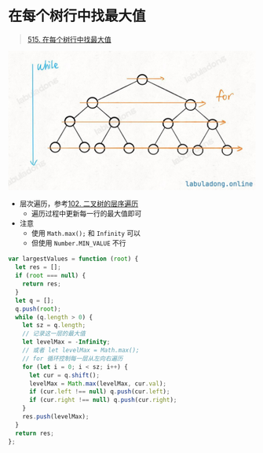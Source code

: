 
# 在每个树行中找最大值


>  [515. 在每个树行中找最大值](https://leetcode.cn/problems/find-largest-value-in-each-tree-row/)


![图片&文件](./files/20250113-4.png)

- 层次遍历，参考[102. 二叉树的层序遍历](/post/R0Kf0O9y.html)
	- 遍历过程中更新每一行的最大值即可
- 注意
	- 使用 `Math.max();` 和 `Infinity` 可以
	- 但使用 `Number.MIN_VALUE` 不行

```javascript hl:11,12
var largestValues = function (root) {
  let res = [];
  if (root === null) {
    return res;
  }
  let q = [];
  q.push(root);
  while (q.length > 0) {
    let sz = q.length;
    // 记录这一层的最大值
    let levelMax = -Infinity;
    // 或者 let levelMax = Math.max();
    // for 循环控制每一层从左向右遍历
    for (let i = 0; i < sz; i++) {
      let cur = q.shift();
      levelMax = Math.max(levelMax, cur.val);
      if (cur.left !== null) q.push(cur.left);
      if (cur.right !== null) q.push(cur.right);
    }
    res.push(levelMax);
  }
  return res;
};
```